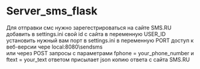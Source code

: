 # Server_sms_flask
Для отправки смс нужно зарегестрироваться на сайте SMS.RU
добавить в settings.ini свой id с сайта в переменную USER_ID 
установить нужный вам порт в settings.ini в переменную PORT
доступ к веб-версии чере local:8080\sendsms\
или через POST запросы с параметрами fphone = your_phone_number и ftext = your_text
ответом присылает json копию ответа с сайта SMS.RU
